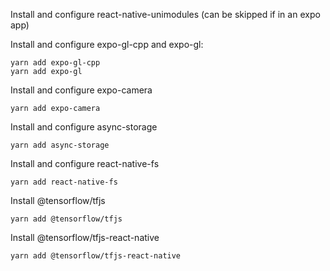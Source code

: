 Install and configure react-native-unimodules (can be skipped if in an expo app)

Install and configure expo-gl-cpp and expo-gl:
```
yarn add expo-gl-cpp 
yarn add expo-gl
```
Install and configure expo-camera
```
yarn add expo-camera
```
Install and configure async-storage
```
yarn add async-storage
```
Install and configure react-native-fs
```
yarn add react-native-fs
```
Install @tensorflow/tfjs
```
yarn add @tensorflow/tfjs
```
Install @tensorflow/tfjs-react-native
```
yarn add @tensorflow/tfjs-react-native
```
